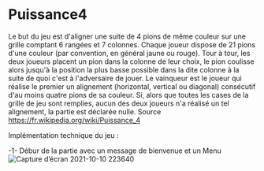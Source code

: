 # Puissance4
Le but du jeu est d'aligner une suite de 4 pions de même couleur sur une grille comptant 6 rangées et 7 colonnes. Chaque joueur dispose de 21 pions d'une couleur (par convention, en général jaune ou rouge). Tour à tour, les deux joueurs placent un pion dans la colonne de leur choix, le pion coulisse alors jusqu'à la position la plus basse possible dans la dite colonne à la suite de quoi c'est à l'adversaire de jouer. Le vainqueur est le joueur qui réalise le premier un alignement (horizontal, vertical ou diagonal) consécutif d'au moins quatre pions de sa couleur. Si, alors que toutes les cases de la grille de jeu sont remplies, aucun des deux joueurs n'a réalisé un tel alignement, la partie est déclarée nulle. Source https://fr.wikipedia.org/wiki/Puissance_4



Implémentation technique du jeu :

  -1- Débur de la partie avec un message de bienvenue et un Menu ![Capture d’écran 2021-10-10 223640](https://user-images.githubusercontent.com/49998325/136712349-78dbfa0c-584f-4f3b-bab3-333d287f0be1.jpg)
